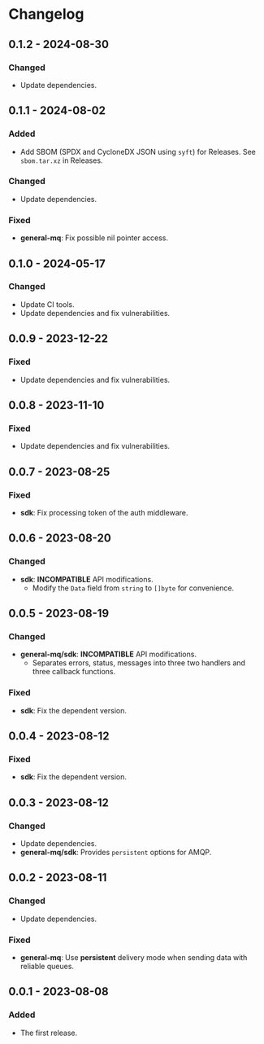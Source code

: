 # Changelog

## 0.1.2 - 2024-08-30

### Changed

- Update dependencies.

## 0.1.1 - 2024-08-02

### Added

- Add SBOM (SPDX and CycloneDX JSON using `syft`) for Releases. See `sbom.tar.xz` in Releases.

### Changed

- Update dependencies.

### Fixed

- **general-mq**: Fix possible nil pointer access.

## 0.1.0 - 2024-05-17

### Changed

- Update CI tools.
- Update dependencies and fix vulnerabilities.

## 0.0.9 - 2023-12-22

### Fixed

- Update dependencies and fix vulnerabilities.

## 0.0.8 - 2023-11-10

### Fixed

- Update dependencies and fix vulnerabilities.

## 0.0.7 - 2023-08-25

### Fixed

- **sdk**: Fix processing token of the auth middleware.

## 0.0.6 - 2023-08-20

### Changed

- **sdk**: **INCOMPATIBLE** API modifications.
    - Modify the `Data` field from `string` to `[]byte` for convenience.

## 0.0.5 - 2023-08-19

### Changed

- **general-mq/sdk**: **INCOMPATIBLE** API modifications.
    - Separates errors, status, messages into three two handlers and three callback functions.

### Fixed

- **sdk**: Fix the dependent version.

## 0.0.4 - 2023-08-12

### Fixed

- **sdk**: Fix the dependent version.

## 0.0.3 - 2023-08-12

### Changed

- Update dependencies.
- **general-mq/sdk**: Provides `persistent` options for AMQP.

## 0.0.2 - 2023-08-11

### Changed

- Update dependencies.

### Fixed

- **general-mq**: Use **persistent** delivery mode when sending data with reliable queues.

## 0.0.1 - 2023-08-08

### Added

- The first release.
